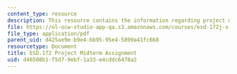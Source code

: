 ```yaml
---
content_type: resource
description: This resource contains the information regarding project midterm assignment.
file: https://ol-ocw-studio-app-qa.s3.amazonaws.com/courses/esd-172j-x-prize-workshop-grand-challenges-in-energy-fall-2009/d46508b1f5d79ebf1a33e4cddc6478a2_MITESD_172JF09_proj_mid.pdf
file_type: application/pdf
parent_uid: d425ae9e-b9e4-bb95-95e4-5899a41fc668
resourcetype: Document
title: ESD.172 Project Midterm Assignment
uid: d46508b1-f5d7-9ebf-1a33-e4cddc6478a2
---
```

